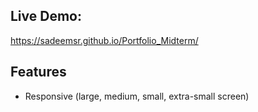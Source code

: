 
## Live Demo:
 https://sadeemsr.github.io/Portfolio_Midterm/
## Features
- Responsive (large, medium, small, extra-small screen)

